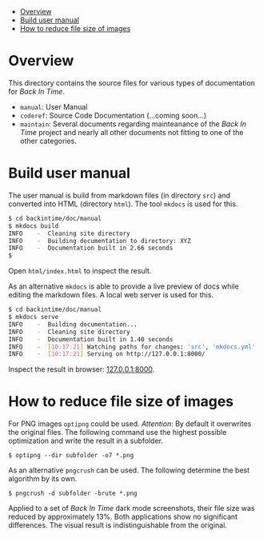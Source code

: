 <!--
SPDX-FileCopyrightText: © 2024 Back In Time Team

SPDX-License-Identifier: GPL-2.0-or-later

This file is part of the program "Back In Time" which is released under GNU
General Public License v2 (GPLv2). See directory LICENSES or go to
<https://spdx.org/licenses/GPL-2.0-or-later.html>
-->
- [Overview](#overview)
- [Build user manual](#build-user-manual)
- [How to reduce file size of images](#how-to-reduce-file-size-of-images)

# Overview
This directory contains the source files for various types of documentation
for _Back In Time_.

- `manual`: User Manual
- `coderef`: Source Code Documentation (...coming soon...)
- `maintain`: Several documents regarding mainteanance of the _Back In Time_
  project and nearly all other documents not fitting to one of the other
  categories.

# Build user manual
The user manual is build from markdown files (in directory `src`) and converted
into HTML (directory `html`). The tool `mkdocs` is used for this.

```sh
$ cd backintime/doc/manual
$ mkdocs build
INFO    -  Cleaning site directory
INFO    -  Building documentation to directory: XYZ
INFO    -  Documentation built in 2.66 seconds 
$
```
Open `html/index.html` to inspect the result.

As an alternative `mkdocs` is able to provide a live preview of docs while
editing the markdown files. A local web server is used for this.

```sh
$ cd backintime/doc/manual
$ mkdocs serve
INFO    -  Building documentation...
INFO    -  Cleaning site directory
INFO    -  Documentation built in 1.40 seconds
INFO    -  [10:17:21] Watching paths for changes: 'src', 'mkdocs.yml'
INFO    -  [10:17:21] Serving on http://127.0.0.1:8000/     
```

Inspect the result in browser: [127.0.0.1:8000](http://127.0.0.1:8000).

# How to reduce file size of images
For PNG images `optipng` could be used. *Attention*: By default it overwrites
the original files. The following command use the highest possible optimization
and write the result in a subfolder.

    $ optipng --dir subfolder -o7 *.png

As an alternative `pngcrush` can be used. The following determine the best
algorithm by its own.

    $ pngcrush -d subfolder -brute *.png

Applied to a set of _Back In Time_ dark mode screenshots, their file size
was reduced by approximately 13%. Both applications show no significant
differences. The visual result is indistinguishable from the original.
